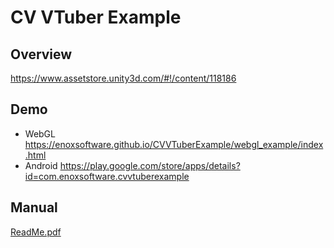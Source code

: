 CV VTuber Example
====================

Overview
-----
<https://www.assetstore.unity3d.com/#!/content/118186>


Demo
-----
- WebGL
<https://enoxsoftware.github.io/CVVTuberExample/webgl_example/index.html>
- Android
<https://play.google.com/store/apps/details?id=com.enoxsoftware.cvvtuberexample>

Manual
-----
[ReadMe.pdf](/Assets/CVVTuberExample/ReadMe.pdf)




